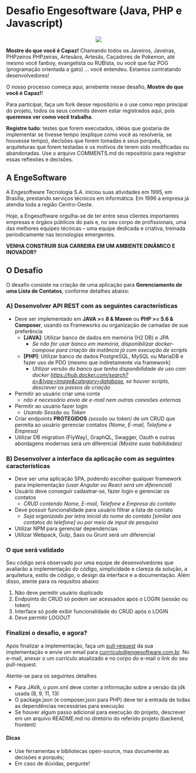 # Desafio Engesoftware (Java, PHP e Javascript)

<div align="center"><img src="https://downtownboise.org/_files/images/user1502832219.png"></div>

**Mostre do que você é Capaz!** Chamando todos os Javeiros, Javeiras, PHPzeiros PHPzeiras, Artesãos, Artesãs,  Caçadores de Pokemon, até mesmo você fanboy, evangelista ou RUBIsta, ou você que faz POG (programação orientada a gato) ... você entendeu. Estamos contratando desenvolvedores! 

O nosso processo começa aqui, arrebente nesse desafio, **Mostre do que você é Capaz!**!

Para participar, faça um fork desse repositório e o use como repo principal do projeto, todos os seus commits devem estar registrados aqui, pois **queremos ver como você trabalha**.

**Registre tudo**: testes que forem executados, idéias que gostaria de implementar se tivesse tempo (explique como você as resolveria, se houvesse tempo), decisões que forem tomadas e seus porquês, arquiteturas que forem testadas e os motivos de terem sido modificadas ou abandonadas. Use o arquivo COMMENTS.md do repositório para registrar essas reflexões e decisões.


## A EngeSoftware

A Engesoftware Tecnologia S.A. iniciou suas atividades em 1995, em Brasília, prestando serviços técnicos em informática. Em 1996 a empresa já atendia toda a região Centro-Oeste. 

Hoje, a Engesoftware orgulha-se de ter entre seus clientes importantes empresas e órgãos públicos do país e, no seu corpo de profissionais, uma das melhores equipes técnicas – uma equipe dedicada e criativa, treinada periodicamente nas tecnologias emergentes.

**VENHA CONSTRUIR SUA CARREIRA EM UM AMBIENTE DINÂMICO E INOVADOR?**

## O Desafio

O desafio consiste na criação de uma aplicação para **Gerenciamento de uma Lista de Contatos**, conforme detalhes abaixo:


### A) Desenvolver API REST com as seguintes características
   - Deve ser implementado em **JAVA >= 8 & Maven** ou **PHP >= 5.6 & Composer**, usando os Frameworks ou organização de camadas de sua preferência
       - **[JAVA]**: Utilizar banco de dados em memória (H2 DB) e JPA
           - *Se não for usar banco em memória, disponibilizar docker-compose para criação da instância já com execução de scripts*
       - **[PHP]**: Utilizar banco de dados PostgreSQL, MySQL ou MariaDB e fazer uso de PDO (mesmo que indiretamente via framework)
           - *Utilizar versão do banco que tenha disponibilidade de uso com docker https://hub.docker.com/search?q=&type=image&category=database, se houver scripts, descrever os passos de criação* 
   - Permitir ao usuário criar uma conta
       - *não é necessário envio de e-mail nem outras conexões externas* 
   - Permitir ao usuário fazer login
       - *Usando Sessão ou Token*
   - Criar endpoints **PROTEGIDOS** *(sessão ou token)* de um CRUD que permita ao usuário gerenciar contatos *(Nome, E-mail, Telefone e Empresa)*
   - Utilizar DB migration (FlyWay), GraphQL, Swagger, Oauth e outras abordagens modernas será um diferencial *(Mostre suas habilidades)*
   
   
### B) Desenvolver a interface da aplicação com as seguintes características
   - Deve ser uma aplicação SPA, podendo escolher qualquer framework para implementação *(usar Angular ou React será um diferencial)*
   - Usuário deve conseguir cadastrar-se, fazer login e gerenciar os contatos
       - *CRUD contendo Nome, E-mail, Telefone e Empresa do contato* 
   - Deve possuir funcionalidade para usuário filtrar a lista de contato
       - *Seja organizado por letra inicial do nome do contato [similar aos contatos do telefone] ou por meio de input de pesquisa* 
   - Utilizar NPM para gerenciar dependencias
   - Utilizar Webpack, Gulp, Sass ou Grunt será um diferencial

### O que será validado

Seu código será observado por uma equipe de desenvolvedores que avaliarão a implementação do código, simplicidade e clareza da solução, a arquitetura, estilo de código, o design da interface e a documentação. Além disso, atente para os requsitos abaixo:

1. Não deve permitir usuário duplicado
2. Endpoints do CRUD só podem ser acessados após o LOGIN (sessão ou token)
3. Interface só pode exibir funcionalidade do CRUD após o LOGIN
4. Deve permitir LOGOUT 


### Finalizei o desafio, e agora?

Após finalizar a implementação, faça um [pull-request](https://help.github.com/en/github/collaborating-with-issues-and-pull-requests/creating-a-pull-request) da sua implementação e envie um email para currriculo@engesoftware.com.br. No e-mail, anexar o um currículo atualizado e no corpo do e-mail o link do seu pull-request.

Atente-se para os seguintes detalhes

- Para JAVA, o pom.xml deve conter a informação sobre a versão da jdk usada (8, 9, 11, 13)
- O package.json (e composer.json para PHP)  deve ter a entrada de todas as dependências necessárias para execução
- Se houver algum passo adicional para execução do projeto, descrever em um arquivo README.md no diretório do referido projeto (backend, frontent)


#### Dicas

- Use ferramentas e bibliotecas open-source, mas documente as decisões e  porquês;
- Em caso de dúvidas, pergunte!



